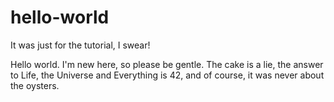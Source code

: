 # hello-world
It was just for the tutorial, I swear!

Hello world. I'm new here, so please be gentle.
The cake is a lie, the answer to Life, the Universe and Everything is 42,
and of course, it was never about the oysters.
